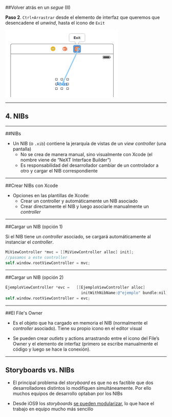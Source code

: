 

##Volver atrás en un *segue* (II)

**Paso 2**. `Ctrl+Arrastrar` desde el elemento de interfaz que queremos que desencadene el *unwind*, hasta el icono de `Exit` 

![](img/unwind_segue.png)

---

## 4. NIBs

---

##NIBs

- Un NIB (o `.xib`) contiene la jerarquía de vistas de un *view controller* (una pantalla)
    -  No se crea de manera manual, sino visualmente con Xcode (el nombre viene de “NeXT Interface Builder”)
    -  Es responsabilidad del desarrollador cambiar de un controlador a otro y cargar el NIB correspondiente

---

##Crear NIBs con Xcode

- Opciones en las plantillas de Xcode:
    + Crear un controller y automáticamente un NIB asociado
    + Crear directamente el NIB y luego asociarle manualmente un *controller*    

---


##Cargar un NIB (opción 1)

Si el NIB tiene un *controller* asociado, se cargará automáticamente al instanciar el *controller*.

```objectivec
MiViewController *mvc = [[MiViewController alloc] init];
//pasamos a este controller
self.window.rootViewController = mvc;
```

---

##Cargar un NIB (opción 2)

```objectivec
EjemploViewController *evc =   [[EjemploViewController alloc] 
                                 initWithNibName:@"ejemplo" bundle:nil];
self.window.rootViewController = evc;
```

---

##El File's Owner

- Es el objeto que ha cargado en memoria el NIB (normalmente el *controller* asociado). Tiene su propio icono en el editor visual

- Se pueden crear *outlets* y actions arrastrando entre el icono del File’s Owner y el elemento de interfaz (primero se escribe manualmente el código y luego se hace la conexión).


---

## Storyboards vs. NIBs

- El principal problema del *storyboard* es que no es factible que dos desarrolladores distintos lo modifiquen simultáneamente. Por ello muchos equipos de desarrollo optaban por los NIBs

- Desde iOS9 los *storyboards* [se pueden modularizar](https://www.shinobicontrols.com/blog/ios9-day-by-day-day3-storyboard-references), lo que hace el trabajo en equipo mucho más sencillo


